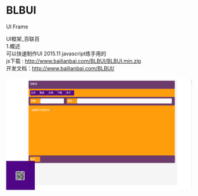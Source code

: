 # BLBUI
UI Frame

UI框架_百联百<br>
1.概述<br>
可以快速制作UI 2015.11 javascript练手用的<br>
js下载 : http://www.bailianbai.com/BLBUI/BLBUI.min.zip<br>
开发文档：http://www.bailianbai.com/BLBUI/<br>
<br>
<img src="https://github.com/wyzProgram/BLBUI/blob/master/show.PNG">
